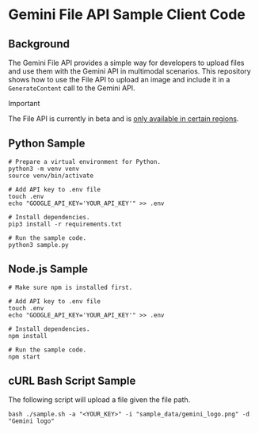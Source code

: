 # Gemini File API Sample Client Code

## Background
The Gemini File API provides a simple way for developers to upload files and use them with the Gemini API in multimodal scenarios. This repository shows how to use the File API to upload an image and include it in a `GenerateContent` call to the Gemini API.


> [!IMPORTANT]
> The File API is currently in beta and is [only available in certain regions](https://ai.google.dev/available_regions).


## Python Sample
```
# Prepare a virtual environment for Python.
python3 -m venv venv
source venv/bin/activate

# Add API key to .env file
touch .env
echo "GOOGLE_API_KEY='YOUR_API_KEY'" >> .env

# Install dependencies.
pip3 install -r requirements.txt

# Run the sample code.
python3 sample.py
```

## Node.js Sample
```
# Make sure npm is installed first. 

# Add API key to .env file
touch .env
echo "GOOGLE_API_KEY='YOUR_API_KEY'" >> .env

# Install dependencies.
npm install

# Run the sample code.
npm start
```

## cURL Bash Script Sample
The following script will upload a file given the file path.
```
bash ./sample.sh -a "<YOUR_KEY>" -i "sample_data/gemini_logo.png" -d "Gemini logo"
```
